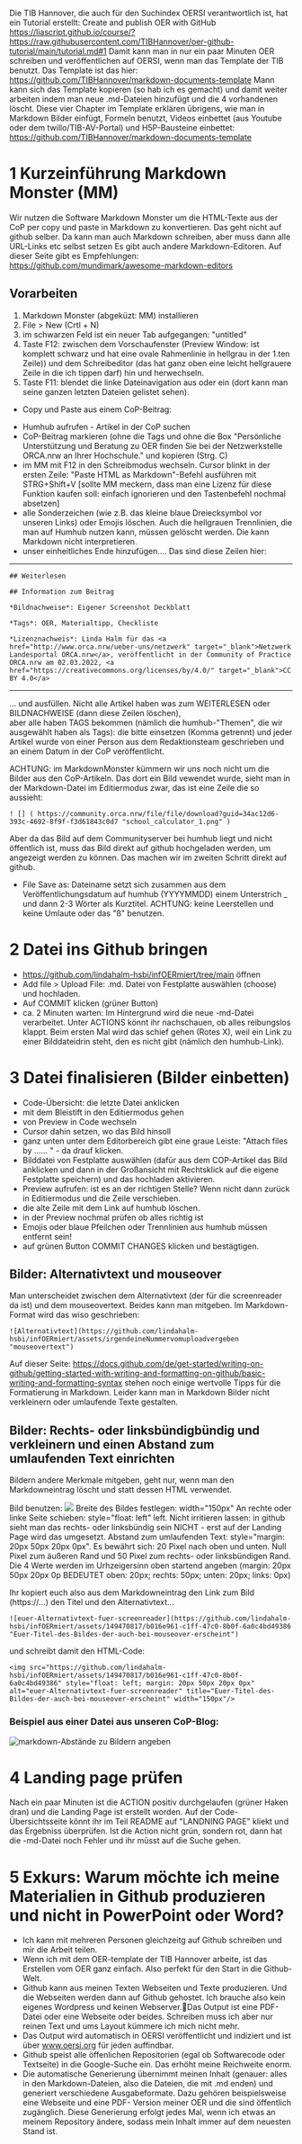 Die TIB Hannover, die auch für den Suchindex OERSI verantwortlich ist, hat ein Tutorial erstellt: Create and publish OER with GitHub https://liascript.github.io/course/?https://raw.githubusercontent.com/TIBHannover/oer-github-tutorial/main/tutorial.md#1
Damit kann man in nur ein paar Minuten OER schreiben und veröffentlichen auf OERSI, wenn man das Template der TIB benutzt. Das Template ist das hier: https://github.com/TIBHannover/markdown-documents-template
Mann kann sich das Template kopieren (so hab ich es gemacht) und damit weiter arbeiten indem man neue .md-Dateien hinzufügt und die 4 vorhandenen löscht.
Diese vier Chapter im Template erklären übrigens, wie man in Markdown Bilder einfügt, Formeln benutzt, Videos einbettet (aus Youtube oder dem twillo/TIB-AV-Portal) und H5P-Bausteine einbettet: https://github.com/TIBHannover/markdown-documents-template

# 1 Kurzeinführung Markdown Monster (MM)
Wir nutzen die Software Markdown Monster um die HTML-Texte aus der CoP per copy und paste in Markdown zu konvertieren. Das geht nicht auf github selber. Da kann man auch Markdown schreiben, aber muss dann alle URL-Links etc selbst setzen
Es gibt auch andere Markdown-Editoren. Auf dieser Seite gibt es Empfehlungen: https://github.com/mundimark/awesome-markdown-editors

## Vorarbeiten
1. Markdown Monster (abgeküzt: MM) installieren
2. File > New (Crtl + N)
3. im schwarzen Feld ist ein neuer Tab aufgegangen: "untitled"
4. Taste F12: zwischen dem Vorschaufenster (Preview Window: ist komplett schwarz und hat eine ovale Rahmenlinie in hellgrau in der 1.ten Zeile)) und dem Schreibeditor (das hat ganz oben eine leicht hellgrauere Zeile in die ich tippen darf) hin und herwechseln.
5. Taste F11: blendet die linke Dateinavigation aus oder ein (dort kann man seine ganzen letzten Dateien gelistet sehen).

* Copy und Paste aus einem CoP-Beitrag:
- Humhub aufrufen - Artikel in der CoP suchen
- CoP-Beitrag markieren (ohne die Tags und ohne die Box "Persönliche Unterstützung und Beratung zu OER finden Sie bei der Netzwerkstelle ORCA.nrw an Ihrer Hochschule."
und kopieren (Strg. C)
- im MM mit F12 in den Schreibmodus wechseln. Cursor blinkt in der ersten Zeile:  "Paste HTML as Markdown"-Befehl ausführen mit STRG+Shift+V
[sollte MM meckern, dass man eine Lizenz für diese Funktion kaufen soll: einfach ignorieren und den Tastenbefehl nochmal absetzen]
- alle Sonderzeichen (wie z.B. das kleine blaue Dreiecksymbol vor unseren Links) oder Emojis löschen. Auch die hellgrauen Trennlinien, die man auf Humhub nutzen kann, müssen gelöscht werden. Die kann Markdown nicht interpretieren.
- unser einheitliches Ende hinzufügen.... Das sind diese Zeilen hier:

________________________________________________

    ## Weiterlesen
    
    ## Information zum Beitrag

    *Bildnachweise*: Eigener Screenshot Deckblatt

    *Tags*: OER, Materialtipp, Checkliste

    *Lizenznachweis*: Linda Halm für das <a href="http://www.orca.nrw/ueber-uns/netzwerk" target="_blank">Netzwerk Landesportal ORCA.nrw</a>, veröffentlicht in der Community of Practice ORCA.nrw am 02.03.2022, <a href="https://creativecommons.org/licenses/by/4.0/" target="_blank">CC BY 4.0</a>
________________________________________________

... und ausfüllen. 
Nicht alle Artikel haben was zum WEITERLESEN oder BILDNACHWEISE (dann diese Zeilen löschen),  
aber alle haben TAGS bekommen (nämlich die humhub-"Themen", die wir ausgewählt haben als Tags): die bitte einsetzen (Komma getrennt)
und jeder Artikel wurde von einer Person aus dem Redaktionsteam geschrieben und an einem Datum in der CoP veröffentlicht.

ACHTUNG: im MarkdownMonster kümmern wir uns noch nicht um die Bilder aus den CoP-Artikeln. Das dort ein Bild vewendet wurde, sieht man in der Markdown-Datei im Editiermodus zwar, das ist eine Zeile die so aussieht:
    
    ! [] ( https://community.orca.nrw/file/file/download?guid=34ac12d6-393c-4692-8f9f-f3d61843c0d7 "school_calculator_1.png" )
    
Aber da das Bild auf dem Communityserver bei humhub liegt und nicht öffentlich ist, muss das Bild direkt auf github hochgeladen werden, um angezeigt werden zu können. Das machen wir im zweiten Schritt direkt auf github.

- File Save as: Dateiname setzt sich zusammen aus dem Veröffentlichungsdatum auf humhub (YYYYMMDD) einem Unterstrich _ und dann 2-3 Wörter als Kurztitel. ACHTUNG: keine Leerstellen und keine Umlaute oder das "ß" benutzen.

# 2 Datei ins Github bringen
- https://github.com/lindahalm-hsbi/infOERmiert/tree/main öffnen
- Add file > Upload File: .md. Datei von Festplatte auswählen (choose) und hochladen.
- Auf COMMIT klicken (grüner Button)
- ca. 2 Minuten warten: Im Hintergrund wird die neue -md-Datei verarbeitet. Unter ACTIONS könnt ihr nachschauen, ob alles reibungslos klappt. Beim ersten Mal wird das schief gehen (Rotes X), weil ein Link zu einer Bilddateidrin steht, den es nicht gibt (nämlich den humhub-Link).

# 3 Datei finalisieren (Bilder einbetten)
- Code-Übersicht: die letzte Datei anklicken
- mit dem Bleistift in den Editiermodus gehen
- von Preview in Code wechseln
- Cursor dahin setzen, wo das Bild hinsoll
- ganz unten unter dem Editorbereich gibt eine graue Leiste: "Attach files by ...... " - da drauf klicken.
- Bilddatei von Festplatte auswählen (dafür aus dem COP-Artikel das Bild anklicken und dann in der Großansicht mit Rechtsklick auf die eigene Festplatte speichern) und das hochladen aktivieren.
- Preview aufrufen: ist es an der richtigen Stelle? Wenn nicht dann zurück in Editiermodus und die Zeile verschieben.
- die alte Zeile mit dem Link auf humhub löschen.
- in der Preview nochmal prüfen ob alles richtig ist
- Emojis  oder blaue Pfeilchen oder Trennlinien aus humhub müssen entfernt sein!
- auf grünen Button COMMIT CHANGES klicken und bestägtigen.

## Bilder: Alternativtext und mouseover
Man unterscheidet zwischen dem Alternativtext (der für die screenreader da ist) und dem mouseovertext. Beides kann man mitgeben. Im Markdown-Format wird das wiso geschrieben:

    ![Alternativtext](https://github.com/lindahalm-hsbi/infOERmiert/assets/irgendeineNummervomuploadvergeben "mouseovertext")

Auf dieser Seite: https://docs.github.com/de/get-started/writing-on-github/getting-started-with-writing-and-formatting-on-github/basic-writing-and-formatting-syntax stehen noch einige wertvolle Tipps für die Formatierung in Markdown.
Leider kann man in Markdown Bilder nicht verkleinern oder umlaufende Texte gestalten. 

## Bilder: Rechts- oder linksbündigbündig und verkleinern und einen Abstand zum umlaufenden Text einrichten
Bildern andere Merkmale mitgeben, geht nur, wenn man den Markdowneintrag löscht und statt dessen HTML verwendet.

Bild benutzen: <img src="URL-der-Bilddatei" />
Breite des Bildes festlegen: width="150px"
An rechte oder linke Seite schieben: style="float: left" left. Nicht irritieren lassen: in github sieht man das rechts- oder linksbündig sein NICHT - erst auf der Landing Page wird das umgesetzt. Abstand zum umlaufenden Text: style="margin: 20px 50px 20px 0px". Es bewährt sich: 20 Pixel nach oben und unten. Null Pixel zum äußeren Rand und 50 Pixel zum rechts- oder linksbündigen Rand. Die 4 Werte werden im Urhzeigersinn oben startend angeben (margin: 20px 50px 20px 0p BEDEUTET oben: 20px; rechts: 50px; unten: 20px; links: 0px)

Ihr kopiert euch also aus dem Markdowneintrag den Link zum Bild (https://...) den Titel und den Alternativtext...

    ![euer-Alternativtext-fuer-screenreader](https://github.com/lindahalm-hsbi/infOERmiert/assets/149470817/b016e961-c1ff-47c0-8b0f-6a0c4bd49386 "Euer-Titel-des-Bildes-der-auch-bei-mouseover-erscheint") 

und schreibt damit den HTML-Code:

    <img src="https://github.com/lindahalm-hsbi/infOERmiert/assets/149470817/b016e961-c1ff-47c0-8b0f-6a0c4bd49386" style="float: left; margin: 20px 50px 20px 0px" alt="euer-Alternativtext-fuer-screenreader" title="Euer-Titel-des-Bildes-der-auch-bei-mouseover-erscheint" width="150px"/> 

### Beispiel aus einer Datei aus unseren CoP-Blog:
![markdown-Abstände zu Bildern angeben](https://github.com/lindahalm-hsbi/helpme-copteam/assets/147709351/5fc1aaef-0916-4fa7-a516-ac51a76693f8)

# 4  Landing page prüfen
Nach ein paar Minuten ist die ACTION positiv durchgelaufen (grüner Haken dran) und die Landing Page ist erstellt worden. Auf der Code-Übersichtsseite könnt ihr im Teil README auf "LANDNING PAGE" kliekt und das Ergebniss überprüfen.
Ist die Action nicht grün, sondern rot, dann hat die -md-Datei noch Fehler und ihr müsst auf die Suche gehen.

# 5 Exkurs: Warum möchte ich meine Materialien in Github produzieren und nicht in PowerPoint oder Word?
* Ich kann mit mehreren Personen gleichzeitg auf Github schreiben und mir die Arbeit teilen. 
* Wenn ich mit dem OER-template der TIB Hannover arbeite, ist das Erstellen vom OER ganz einfach. Also perfekt für den Start in die Github-Welt. 
* Github kann aus meinen Texten Webseiten und Texte produzieren. Und die Webseiten werden dann auf Github gehostet. Ich brauche also kein eigenes Wordpress und keinen Webserver.Das Output ist eine PDF-Datei oder eine Webseite oder beides. Schreiben muss ich aber nur reinen Text und ums Layout kümmere ich mich nicht mehr. 
* Das Output wird automatisch in OERSI veröffentlicht und indiziert und ist über www.oersi.org für jeden auffindbar. 
* Github speist alle öffenlichen Repositorien (egal ob Softwarecode oder Textseite) in die Google-Suche ein. Das erhöht meine Reichweite enorm. 
* Die automatische Generierung übernimmt meinen Inhalt (genauer: alles in den Markdown-Dateien, also die Dateien, die mit .md enden) und generiert verschiedene Ausgabeformate. Dazu gehören beispielsweise eine Webseite und eine PDF- Version meiner OER und die sind öffentlich zugänglich. Diese Generierung erfolgt jedes Mal, wenn ich etwas an meinem Repository ändere, sodass mein Inhalt immer auf dem neuesten Stand ist.
